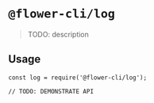 # `@flower-cli/log`

> TODO: description

## Usage

```
const log = require('@flower-cli/log');

// TODO: DEMONSTRATE API
```
